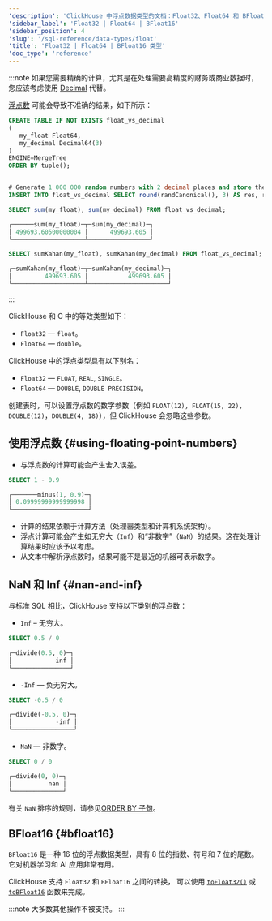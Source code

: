 ```yaml
---
'description': 'ClickHouse 中浮点数据类型的文档：Float32、Float64 和 BFloat16'
'sidebar_label': 'Float32 | Float64 | BFloat16'
'sidebar_position': 4
'slug': '/sql-reference/data-types/float'
'title': 'Float32 | Float64 | BFloat16 类型'
'doc_type': 'reference'
---
```


:::note
如果您需要精确的计算，尤其是在处理需要高精度的财务或商业数据时，您应该考虑使用 [Decimal](../data-types/decimal.md) 代替。

[浮点数](https://en.wikipedia.org/wiki/IEEE_754) 可能会导致不准确的结果，如下所示：

```sql
CREATE TABLE IF NOT EXISTS float_vs_decimal
(
   my_float Float64,
   my_decimal Decimal64(3)
)
ENGINE=MergeTree
ORDER BY tuple();


# Generate 1 000 000 random numbers with 2 decimal places and store them as a float and as a decimal
INSERT INTO float_vs_decimal SELECT round(randCanonical(), 3) AS res, res FROM system.numbers LIMIT 1000000;
```
```sql
SELECT sum(my_float), sum(my_decimal) FROM float_vs_decimal;

┌──────sum(my_float)─┬─sum(my_decimal)─┐
│ 499693.60500000004 │      499693.605 │
└────────────────────┴─────────────────┘

SELECT sumKahan(my_float), sumKahan(my_decimal) FROM float_vs_decimal;

┌─sumKahan(my_float)─┬─sumKahan(my_decimal)─┐
│         499693.605 │           499693.605 │
└────────────────────┴──────────────────────┘
```
:::

ClickHouse 和 C 中的等效类型如下：

- `Float32` — `float`。
- `Float64` — `double`。

ClickHouse 中的浮点类型具有以下别名：

- `Float32` — `FLOAT`, `REAL`, `SINGLE`。
- `Float64` — `DOUBLE`, `DOUBLE PRECISION`。

创建表时，可以设置浮点数的数字参数（例如 `FLOAT(12)`，`FLOAT(15, 22)`，`DOUBLE(12)`，`DOUBLE(4, 18)`），但 ClickHouse 会忽略这些参数。

## 使用浮点数 {#using-floating-point-numbers}

- 与浮点数的计算可能会产生舍入误差。

<!-- -->

```sql
SELECT 1 - 0.9

┌───────minus(1, 0.9)─┐
│ 0.09999999999999998 │
└─────────────────────┘
```

- 计算的结果依赖于计算方法（处理器类型和计算机系统架构）。
- 浮点计算可能会产生如无穷大（`Inf`）和“非数字”（`NaN`）的结果。这在处理计算结果时应该予以考虑。
- 从文本中解析浮点数时，结果可能不是最近的机器可表示数字。

## NaN 和 Inf {#nan-and-inf}

与标准 SQL 相比，ClickHouse 支持以下类别的浮点数：

- `Inf` – 无穷大。

<!-- -->

```sql
SELECT 0.5 / 0

┌─divide(0.5, 0)─┐
│            inf │
└────────────────┘
```

- `-Inf` — 负无穷大。

<!-- -->

```sql
SELECT -0.5 / 0

┌─divide(-0.5, 0)─┐
│            -inf │
└─────────────────┘
```

- `NaN` — 非数字。

<!-- -->

```sql
SELECT 0 / 0

┌─divide(0, 0)─┐
│          nan │
└──────────────┘
```

有关 `NaN` 排序的规则，请参见[ORDER BY 子句](../../sql-reference/statements/select/order-by.md)。

## BFloat16 {#bfloat16}

`BFloat16` 是一种 16 位的浮点数据类型，具有 8 位的指数、符号和 7 位的尾数。 
它对机器学习和 AI 应用非常有用。

ClickHouse 支持 `Float32` 和 `BFloat16` 之间的转换， 
可以使用 [`toFloat32()`](../functions/type-conversion-functions.md/#tofloat32) 或 [`toBFloat16`](../functions/type-conversion-functions.md/#tobfloat16) 函数来完成。

:::note
大多数其他操作不被支持。
:::
